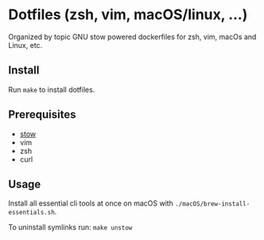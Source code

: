 # Dotfiles (zsh, vim, macOS/linux, ...)

Organized by topic GNU stow powered dockerfiles for zsh, vim, macOs and Linux, etc.

## Install

Run `make` to install dotfiles.

## Prerequisites

- [stow](https://www.gnu.org/software/stow/)
- vim
- zsh
- curl

## Usage

Install all essential cli tools at once on macOS with `./macOS/brew-install-essentials.sh`.

To uninstall symlinks run: `make unstow`

